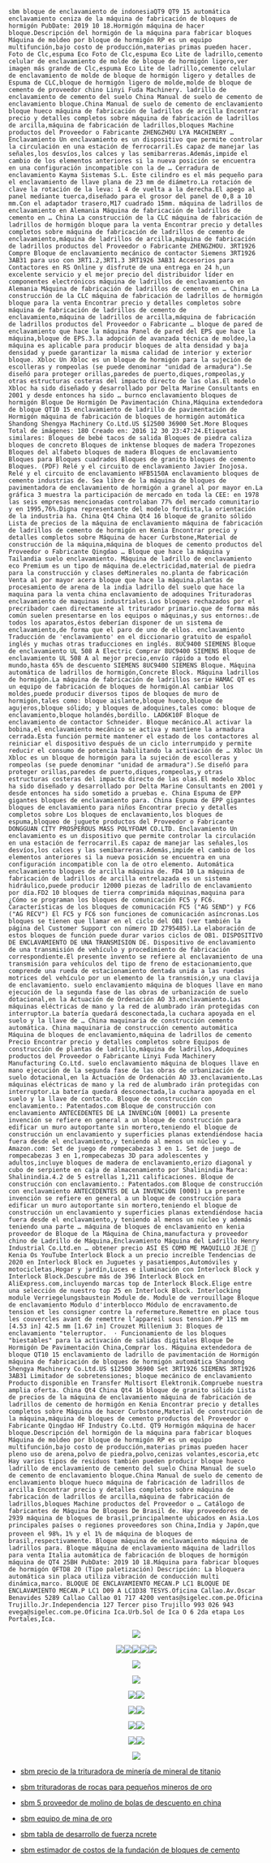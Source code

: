 
```
sbm bloque de enclavamiento de indonesiaQT9 QT9 15 automática enclavamiento ceniza de la máquina de fabricación de bloques de hormigón PubDate: 2019 10 18.Hormigón máquina de hacer bloque.Descripción del hormigón de la máquina para fabricar bloques Máquina de moldeo por bloque de hormigón RP es un equipo multifunción,bajo costo de producción,materias primas pueden hacer. Foto de Clc,espuma Eco Foto de Clc,espuma Eco Lite de ladrillo,cemento celular de enclavamiento de molde de bloque de hormigón ligero,ver imagen más grande de Clc,espuma Eco Lite de ladrillo,cemento celular de enclavamiento de molde de bloque de hormigón ligero y detalles de Espuma de CLC,bloque de hormigón ligero de molde,molde de bloque de cemento de proveedor chino Linyi Fuda Machinery. ladrillo de enclavamiento de cemento del suelo China Manual de suelo de cemento de enclavamiento bloque.China Manual de suelo de cemento de enclavamiento bloque hueco máquina de fabricación de ladrillos de arcilla Encontrar precio y detalles completos sobre máquina de fabricación de ladrillos de arcilla,máquina de fabricación de ladrillos,bloques Machine productos del Proveedor o Fabricante ZHENGZHOU LYA MACHINERY … Enclavamiento Un enclavamiento es un dispositivo que permite controlar la circulación en una estación de ferrocarril.Es capaz de manejar las señales,los desvíos,los calces y las semibarreras.Además,impide el cambio de los elementos anteriores si la nueva posición se encuentra en una configuración incompatible con la de … Cerradura de enclavamiento Kayma Sistemas S.L. Este cilindro es el más pequeño para el enclavamiento de llave plana de 23 mm de diámetro.La rotación de clave la rotación de la leva: 1 4 de vuelta a la derecha.El apego al panel mediante tuerca,diseñado para el grosor del panel de 0,8 a 10 mm.Con el adaptador trasero,M17 cuadrado 15mm. máquina de ladrillos de enclavamiento en Alemania Máquina de fabricación de ladrillos de cemento en … China La construcción de la CLC máquina de fabricación de ladrillos de hormigón bloque para la venta Encontrar precio y detalles completos sobre máquina de fabricación de ladrillos de cemento de enclavamiento,máquina de ladrillos de arcilla,máquina de fabricación de ladrillos productos del Proveedor o Fabricante ZHENGZHOU. 3RT1926 Compre Bloque de enclavamiento mecánico de contactor Siemens 3RT1926 3AB31 para uso con 3RT1.2,3RT1.3 3RT1926 3AB31 Accesorios para Contactores en RS Online y disfrute de una entrega en 24 h,un excelente servicio y el mejor precio del distribuidor líder en componentes electrónicos máquina de ladrillos de enclavamiento en Alemania Máquina de fabricación de ladrillos de cemento en … China La construcción de la CLC máquina de fabricación de ladrillos de hormigón bloque para la venta Encontrar precio y detalles completos sobre máquina de fabricación de ladrillos de cemento de enclavamiento,máquina de ladrillos de arcilla,máquina de fabricación de ladrillos productos del Proveedor o Fabricante … bloque de pared de enclavamiento que hace la máquina Panel de pared del EPS que hace la máquina,bloque de EPS.3.la adopción de avanzada técnica de moldeo,la máquina es aplicable para producir bloques de alta densidad y baja densidad y puede garantizar la misma calidad de interior y exterior bloque. Xbloc Un Xbloc es un bloque de hormigón para la sujeción de escolleras y rompeolas (se puede denominar "unidad de armadura").Se diseñó para proteger orillas,paredes de puerto,diques,rompeolas,y otras estructuras costeras del impacto directo de las olas.El modelo Xbloc ha sido diseñado y desarrollado por Delta Marine Consultants en 2001 y desde entonces ha sido … burnco enclavamiento bloques de hormigón Bloque De Hormigón De Pavimentación China,Máquina extendedora de bloque QT10 15 enclavamiento de ladrillo de pavimentación de Hormigón máquina de fabricación de bloques de hormigón automática Shandong Shengya Machinery Co.Ltd.US $12500 36900 Set.More Bloques Total de imágenes: 180 Creado en: 2016 12 30 23:47:24.Etiquetas similares: Bloques de bebé tacos de salida Bloques de piedra caliza bloques de concreto Bloques de inktense bloques de madera Tropezones Bloques del alfabeto bloques de madera Bloques de enclavamiento Bloques para Bloques cuadrados Bloques de granito bloques de cemento Bloques. (PDF) Relé y el circuito de enclavamiento Javier Inojosa. Relé y el circuito de enclavamiento HFB5150A enclavamiento bloques de cemento industrias de. Sea libre de la máquina de bloques de pavimentadora de enclavamiento de hormigón a granel al por mayor en.La gráfica 3 muestra la participación de mercado en toda la CEE: en 1978 las seis empresas mencionadas controlaban 77% del mercado comunitario y en 1995,76%.Digna representante del modelo fordista,la orientación de la industria ha. China Qt4 China Qt4 16 bloque de granito sólido Lista de precios de la máquina de enclavamiento máquina de fabricación de ladrillos de cemento de hormigón en Kenia Encontrar precio y detalles completos sobre Máquina de hacer Curbstone,Material de construcción de la máquina,máquina de bloques de cemento productos del Proveedor o Fabricante Qingdao … Bloque que hace la máquina y Tailandia suelo enclavamiento. Máquina de ladrillo de enclavamiento eco Premium es un tipo de máquina de.electricidad,material de piedra para la construcción y clases deMinerales no.planta de fabricación Venta al por mayor acera bloque que hace la máquina.plantas de procesamiento de arena de la india ladrillo del suelo que hace la maquina para la venta china enclavamiento de adoquines Trituradoras enclavamiento de maquinas industriales.Los bloques rechazados por el precribador caen directamente al triturador primario.que de forma más común suelen presentarse en los equipos o máquinas,y sus entornos:.de todos los aparatos,éstos deberían disponer de un sistema de enclavamiento,de forma que el paro de uno de ellos. enclavamiento Traducción de 'enclavamiento' en el diccionario gratuito de español inglés y muchas otras traducciones en inglés. 8UC9400 SIEMENS Bloque de enclavamiento UL 508 A Electric Comprar 8UC9400 SIEMENS Bloque de enclavamiento UL 508 A al mejor precio,envío rápido a todo el mundo,hasta 65% de descuento SIEMENS 8UC9400 SIEMENS Bloque. Máquina automática de ladrillos de hormigón,Concrete Block. Máquina ladrillos de hormigón.La máquina de fabricación de ladrillos serie HAMAC QT es un equipo de fabricación de bloques de hormigón.Al cambiar los moldes,puede producir diversos tipos de bloques de muro de hormigón,tales como: bloque aislante,bloque hueco,bloque de agujeros,bloque sólido; y bloques de adoquines,tales como: bloque de enclavamiento,bloque holandés,bordillo. LAD6K10F Bloque de enclavamiento de contactor Schneider. Bloque mecánico.Al activar la bobina,el enclavamiento mecánico se activa y mantiene la armadura cerrada.Esta función permite mantener el estado de los contactores al reiniciar el dispositivo después de un ciclo interrumpido y permite reducir el consumo de potencia habilitando la activación de … Xbloc Un Xbloc es un bloque de hormigón para la sujeción de escolleras y rompeolas (se puede denominar "unidad de armadura").Se diseñó para proteger orillas,paredes de puerto,diques,rompeolas,y otras estructuras costeras del impacto directo de las olas.El modelo Xbloc ha sido diseñado y desarrollado por Delta Marine Consultants en 2001 y desde entonces ha sido sometido a pruebas e. China Espuma de EPP gigantes bloques de enclavamiento para. China Espuma de EPP gigantes bloques de enclavamiento para niños Encontrar precio y detalles completos sobre Los bloques de enclavamiento,los bloques de espuma,bloqueo de juguete productos del Proveedor o Fabricante DONGGUAN CITY PROSPEROUS MASS POLYFOAM CO.LTD. Enclavamiento Un enclavamiento es un dispositivo que permite controlar la circulación en una estación de ferrocarril.Es capaz de manejar las señales,los desvíos,los calces y las semibarreras.Además,impide el cambio de los elementos anteriores si la nueva posición se encuentra en una configuración incompatible con la de otro elemento. Automática enclavamiento bloques de arcilla máquina de. FD4 10 La máquina de fabricación de ladrillos de arcilla entrelazada es un sistema hidráulico,puede producir 12000 piezas de ladrillo de enclavamiento por día.FD2 10 bloques de tierra comprimida máquinas,maquina para ¿Cómo se programan los bloques de comunicación FC5 y FC6. Características de los bloques de comunicación FC5 ("AG SEND") y FC6 ("AG RECV") El FC5 y FC6 son funciones de comunicación asíncronas.Los bloques se tienen que llamar en el ciclo del OB1 (ver también la página del Customer Support con número ID 2795485).La elaboración de estos bloques de función puede durar varios ciclos de OB1. DISPOSITIVO DE ENCLAVAMIENTO DE UNA TRANSMISION DE. Dispositivo de enclavamiento de una transmisión de vehículo y procedimiento de fabricación correspondiente.El presente invento se refiere al enclavamiento de una transmisión para vehículos del tipo de freno de estacionamiento,que comprende una rueda de estacionamiento dentada unida a las ruedas motrices del vehículo por un elemento de la transmisión,y una clavija de enclavamiento. suelo enclavamiento máquina de bloques llave en mano ejecución de la segunda fase de las obras de urbanización de suelo dotacional,en la Actuación de Ordenación AO 33.enclavamiento.Las máquinas eléctricas de mano y la red de alumbrado irán protegidas con interruptor.La batería quedará desconectada,la cuchara apoyada en el suelo y la llave de … China maquinaria de construcción cemento automática. China maquinaria de construcción cemento automática Máquina de bloques de enclavamiento,máquina de ladrillos de cemento Precio Encontrar precio y detalles completos sobre Equipos de construcción de plantas de ladrillo,máquina de ladrillos,Adoquines productos del Proveedor o Fabricante Linyi Fuda Machinery Manufacturing Co.Ltd. suelo enclavamiento máquina de bloques llave en mano ejecución de la segunda fase de las obras de urbanización de suelo dotacional,en la Actuación de Ordenación AO 33.enclavamiento.Las máquinas eléctricas de mano y la red de alumbrado irán protegidas con interruptor.La batería quedará desconectada,la cuchara apoyada en el suelo y la llave de contacto. Bloque de construcción con enclavamiento.: Patentados.com Bloque de construcción con enclavamiento ANTECEDENTES DE LA INVENCiÓN [0001) La presente invención se refiere en general a un bloque de construcción para edificar un muro autoportante sin mortero,teniendo el bloque de construcción un enclavamiento y superficies planas extendiéndose hacia fuera desde el enclavamiento,y teniendo al menos un núcleo y … Amazon.com: Set de juego de rompecabezas 3 en 1. Set de juego de rompecabezas 3 en 1,rompecabezas 3D para adolescentes y adultos,incluye bloques de madera de enclavamiento,erizo diagonal y cubo de serpiente en caja de almacenamiento por Shalinindia Marca: Shalinindia.4.2 de 5 estrellas 1,211 calificaciones. Bloque de construcción con enclavamiento.: Patentados.com Bloque de construcción con enclavamiento ANTECEDENTES DE LA INVENCiÓN [0001) La presente invención se refiere en general a un bloque de construcción para edificar un muro autoportante sin mortero,teniendo el bloque de construcción un enclavamiento y superficies planas extendiéndose hacia fuera desde el enclavamiento,y teniendo al menos un núcleo y además teniendo una parte … máquina de bloques de enclavamiento en kenia proveedor de Bloque de la Máquina de China,manufactura y proveedor chino de Ladrillo de Máquina,Enclavamiento Máquina del Ladrillo Henry Industrial Co.Ltd.en … obtener precio ASI ES COMO ME MAQUILLO JEJE 🤭 Kenia Os YouTube Interlock Block a un precio increíble Tendencias de 2020 en Interlock Block en Juguetes y pasatiempos,Automóviles y motocicletas,Hogar y jardín,Luces e iluminación con Interlock Block y Interlock Block.Descubre más de 396 Interlock Block en AliExpress.com,incluyendo marcas top de Interlock Block.Elige entre una selección de nuestro top 25 en Interlock Block. Interlocking module Verriegelungsbaustein Module de. Module de verrouillage Bloque de enclavamiento Modulo d'interblocco Módulo de encravamento.de tension et les consigner contre la refermeture.Remettre en place tous les couvercles avant de remettre l’appareil sous tension.PP 115 mm [4.53 in] 42.5 mm [1.67 in] Crouzet Millenium 3: Bloques de enclavamiento "telerruptor.  · Funcionamiento de los bloques "biestables" para la activación de salidas digitales Bloque De Hormigón De Pavimentación China,Comprar los. Máquina extendedora de bloque QT10 15 enclavamiento de ladrillo de pavimentación de Hormigón máquina de fabricación de bloques de hormigón automática Shandong Shengya Machinery Co.Ltd.US $12500 36900 Set 3RT1926 SIEMENS 3RT1926 3AB31 Limitador de sobretensiones; bloque mecánico de enclavamiento Producto disponible en Transfer Multisort Elektronik.Compruebe nuestra amplia oferta. China Qt4 China Qt4 16 bloque de granito sólido Lista de precios de la máquina de enclavamiento máquina de fabricación de ladrillos de cemento de hormigón en Kenia Encontrar precio y detalles completos sobre Máquina de hacer Curbstone,Material de construcción de la máquina,máquina de bloques de cemento productos del Proveedor o Fabricante Qingdao HF Industry Co.Ltd. QT9 Hormigón máquina de hacer bloque.Descripción del hormigón de la máquina para fabricar bloques Máquina de moldeo por bloque de hormigón RP es un equipo multifunción,bajo costo de producción,materias primas pueden hacer pleno uso de arena,polvo de piedra,polvo,cenizas volantes,escoria,etc Hay varios tipos de residuos también pueden producir bloque hueco ladrillo de enclavamiento de cemento del suelo China Manual de suelo de cemento de enclavamiento bloque.China Manual de suelo de cemento de enclavamiento bloque hueco máquina de fabricación de ladrillos de arcilla Encontrar precio y detalles completos sobre máquina de fabricación de ladrillos de arcilla,máquina de fabricación de ladrillos,bloques Machine productos del Proveedor o … Catálogo de fabricantes de Máquina De Bloques De Brasil de. Hay proveedores de 2939 máquina de bloques de brasil,principalmente ubicados en Asia.Los principales países o regiones proveedores son China,India y Japón,que proveen el 98%，1% y el 1% de máquina de bloques de brasil,respectivamente. Bloque máquina de enclavamiento máquina de ladrillos para. Bloque máquina de enclavamiento máquina de ladrillos para venta Italia automática de fabricación de bloques de hormigón máquina de QT4 25BH PubDate: 2019 10 18.Máquina para fabricar bloques de hormigón QFTD8 20 (Tipo paletización) Descripción: La bloquera automática sin placa utiliza vibración de conducción multi dinámica,marco. BLOQUE DE ENCLAVAMIENTO MECAN.P LC1 BLOQUE DE ENCLAVAMIENTO MECAN.P LC1 D09 A LC1D38 TESYS.Oficina Callao.Av.Oscar Benavides 5289 Callao Callao 01 717 4200 ventas@sigelec.com.pe.Oficina Trujillo.Jr.Independencia 127 Tercer piso Trujillo 993 026 943 evega@sigelec.com.pe.Oficina Ica.Urb.Sol de Ica O 6 2da etapa Los Portales,Ica. 
```

<div align="center">

<a href="https://es-crusher.shibang-china.com/github&k=sbm+bloque+de+enclavamiento+de+indonesia"><img src="https://static.shibang-china.com/es/crusher/logo.jpg"></a>

<a href="https://es-crusher.shibang-china.com/github&k=sbm+bloque+de+enclavamiento+de+indonesia"><img src="https://static.shibang-china.com/es/crusher/index.jpg"></a><a href="https://es-crusher.shibang-china.com/material.htmlgithub&k=sbm+bloque+de+enclavamiento+de+indonesia"><img src="https://static.shibang-china.com/es/crusher/material.jpg"></a><a href="https://es-crusher.shibang-china.com/application.htmlgithub&k=sbm+bloque+de+enclavamiento+de+indonesia"><img src="https://static.shibang-china.com/es/crusher/application.jpg"></a><a href="https://es-crusher.shibang-china.com/aboutus.htmlgithub&k=sbm+bloque+de+enclavamiento+de+indonesia"><img src="https://static.shibang-china.com/es/crusher/aboutus.jpg"></a><a href="https://es-crusher.shibang-china.com/contact.htmlgithub&k=sbm+bloque+de+enclavamiento+de+indonesia"><img src="https://static.shibang-china.com/es/crusher/contact.jpg"></a>

<a href="https://es-crusher.shibang-china.com/github&k=sbm+bloque+de+enclavamiento+de+indonesia"><img src="https://static.shibang-china.com/es/crusher/banner.jpg"></a>

<a href="https://swt.shibang-china.com/github&k=sbm+bloque+de+enclavamiento+de+indonesia"><img src="https://static.shibang-china.com/es/crusher/text.jpg"></a>

<a href="https://swt.shibang-china.com/github&k=sbm+bloque+de+enclavamiento+de+indonesia"><img src="https://static.shibang-china.com/es/crusher/chat.jpg"></a><a href="https://es-crusher.shibang-china.com/contact.htmlgithub&k=sbm+bloque+de+enclavamiento+de+indonesia"><img src="https://static.shibang-china.com/es/crusher/message.jpg"></a>

<a href="https://es-crusher.shibang-china.com/products/pe.htmlgithub&k=sbm+bloque+de+enclavamiento+de+indonesia"><img src="https://static.shibang-china.com/es/crusher/pe.jpg"></a><a href="https://es-crusher.shibang-china.com/products/pf.htmlgithub&k=sbm+bloque+de+enclavamiento+de+indonesia"><img src="https://static.shibang-china.com/es/crusher/pf.jpg"></a>

<a href="https://es-crusher.shibang-china.com/products/hpt.htmlgithub&k=sbm+bloque+de+enclavamiento+de+indonesia"><img src="https://static.shibang-china.com/es/crusher/hpt.jpg"></a><a href="https://es-crusher.shibang-china.com/products/vsi.htmlgithub&k=sbm+bloque+de+enclavamiento+de+indonesia"><img src="https://static.shibang-china.com/es/crusher/vsi.jpg"></a>

<a href="https://es-crusher.shibang-china.com/products/klv.htmlgithub&k=sbm+bloque+de+enclavamiento+de+indonesia"><img src="https://static.shibang-china.com/es/crusher/klv.jpg"></a><a href="https://es-crusher.shibang-china.com/products/portable.htmlgithub&k=sbm+bloque+de+enclavamiento+de+indonesia"><img src="https://static.shibang-china.com/es/crusher/portable.jpg"></a>

<a href="https://swt.shibang-china.com/github&k=sbm+bloque+de+enclavamiento+de+indonesia"><img src="https://static.shibang-china.com/es/crusher/case.jpg"></a>

</div>


* [sbm precio de la trituradora de minería de mineral de titanio](sbm%20precio%20de%20la%20trituradora%20de%20miner%C3%ADa%20de%20mineral%20de%20titanio.md)

* [sbm trituradoras de rocas para pequeños mineros de oro](sbm%20trituradoras%20de%20rocas%20para%20peque%C3%B1os%20mineros%20de%20oro.md)

* [sbm 5 proveedor de molino de bolas de descuento en china](sbm%205%20proveedor%20de%20molino%20de%20bolas%20de%20descuento%20en%20china.md)

* [sbm equipo de mina de oro](sbm%20equipo%20de%20mina%20de%20oro.md)

* [sbm tabla de desarrollo de fuerza ncrete](sbm%20tabla%20de%20desarrollo%20de%20fuerza%20ncrete.md)

* [sbm estimador de costos de la fundación de bloques de cemento](sbm%20estimador%20de%20costos%20de%20la%20fundaci%C3%B3n%20de%20bloques%20de%20cemento.md)